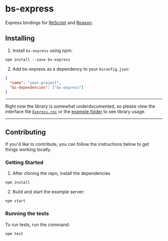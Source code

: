 # bs-express

Express bindings for [ReScript](https://github.com/rescript-lang/rescript-compiler) and [Reason](https://github.com/facebook/reason).

## Installing

1. Install `bs-express` using npm:

```
npm install --save bs-express
```

2. Add bs-express as a dependency to your `bsconfig.json`:

```json
{
  "name": "your-project",
  "bs-dependencies": ["bs-express"]
}
```

---

Right now the library is somewhat underdocumented, so please view the interface file [`Express.rei`](./src/Express.rei) or the [example folder](./example/) to see library usage.

---

## Contributing

If you'd like to contribute, you can follow the instructions below to get things working locally.

### Getting Started

1. After cloning the repo, install the dependencies

```shell
npm install
```

2. Build and start the example server:

```shell
npm start
```

### Running the tests

To run tests, run the command:

```shell
npm test
```
